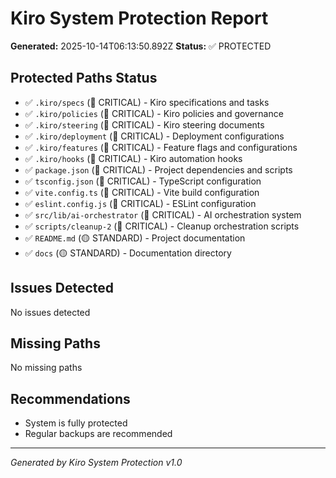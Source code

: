 # Kiro System Protection Report

**Generated:** 2025-10-14T06:13:50.892Z
**Status:** ✅ PROTECTED

## Protected Paths Status

- ✅ `.kiro/specs` (🔴 CRITICAL) - Kiro specifications and tasks
- ✅ `.kiro/policies` (🔴 CRITICAL) - Kiro policies and governance
- ✅ `.kiro/steering` (🔴 CRITICAL) - Kiro steering documents
- ✅ `.kiro/deployment` (🔴 CRITICAL) - Deployment configurations
- ✅ `.kiro/features` (🔴 CRITICAL) - Feature flags and configurations
- ✅ `.kiro/hooks` (🔴 CRITICAL) - Kiro automation hooks
- ✅ `package.json` (🔴 CRITICAL) - Project dependencies and scripts
- ✅ `tsconfig.json` (🔴 CRITICAL) - TypeScript configuration
- ✅ `vite.config.ts` (🔴 CRITICAL) - Vite build configuration
- ✅ `eslint.config.js` (🔴 CRITICAL) - ESLint configuration
- ✅ `src/lib/ai-orchestrator` (🔴 CRITICAL) - AI orchestration system
- ✅ `scripts/cleanup-2` (🔴 CRITICAL) - Cleanup orchestration scripts
- ✅ `README.md` (🟡 STANDARD) - Project documentation
- ✅ `docs` (🟡 STANDARD) - Documentation directory

## Issues Detected

No issues detected

## Missing Paths

No missing paths

## Recommendations

- System is fully protected
- Regular backups are recommended

---
*Generated by Kiro System Protection v1.0*
